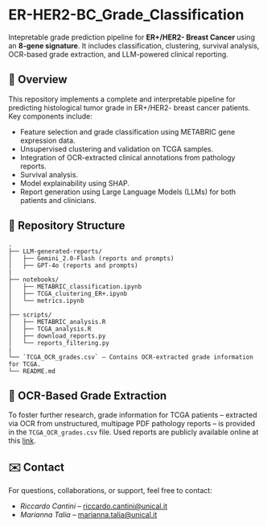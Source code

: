 # ER-HER2-BC_Grade_Classification
Intepretable grade prediction pipeline for **ER+/HER2- Breast Cancer** using an **8-gene signature**. It includes classification, clustering, survival analysis, OCR-based grade extraction, and LLM-powered clinical reporting.

## 🧬 Overview

This repository implements a complete and interpretable pipeline for predicting histological tumor grade in ER+/HER2- breast cancer patients.  
Key components include:

- Feature selection and grade classification using METABRIC gene expression data.
- Unsupervised clustering and validation on TCGA samples.
- Integration of OCR-extracted clinical annotations from pathology reports.
- Survival analysis.
- Model explainability using SHAP.
- Report generation using Large Language Models (LLMs) for both patients and clinicians.


## 📂 Repository Structure

```plaintext
.
├── LLM-generated-reports/
│   ├── Gemini_2.0-Flash (reports and prompts)
│   ├── GPT-4o (reports and prompts)
|
├── notebooks/
│   ├── METABRIC_classification.ipynb
│   ├── TCGA_clustering_ER+.ipynb
│   └── metrics.ipynb
│
├── scripts/
│   ├── METABRIC_analysis.R
│   ├── TCGA_analysis.R
│   ├── download_reports.py
│   └── reports_filtering.py
|
└── `TCGA_OCR_grades.csv` – Contains OCR-extracted grade information for TCGA.
└── README.md
```

## 📝 OCR-Based Grade Extraction

To foster further research, grade information for TCGA patients – extracted via OCR from unstructured, multipage PDF pathology reports – is provided in the `TCGA_OCR_grades.csv` file. Used reports are publicly available online at this [link](https://github.com/inodb/datahub/tree/add-symlink-path-report/tcga/pathology_reports).

## ✉️ Contact

For questions, collaborations, or support, feel free to contact:
- *Riccardo Cantini* – [riccardo.cantini@unical.it](mailto:riccardo.cantini@unical.it)  
- *Marianna Talia* – [marianna.talia@unical.it](mailto:marianna.talia@unical.it)
